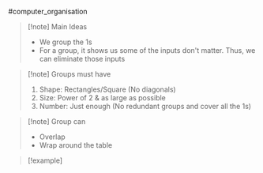 #computer_organisation 
>[!note] Main Ideas
>- We group the 1s
>- For a group, it shows us some of the inputs don't matter. Thus, we can eliminate those inputs

>[!note] Groups must have
>1. Shape: Rectangles/Square (No diagonals)
>2. Size: Power of 2 & as large as possible
>3. Number: Just enough (No redundant groups and cover all the 1s)

>[!note] Group can
>- Overlap
>- Wrap around the table

>[!example]
>